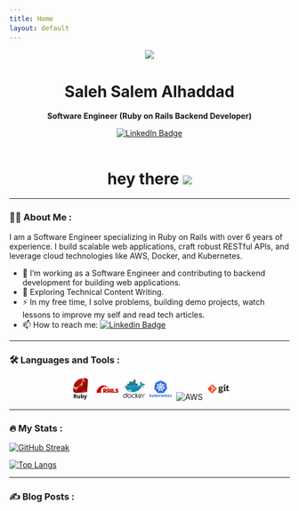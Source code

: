 ```yaml
---
title: Home
layout: default
---
```


<div id="header" align="center">
  <img src="https://media.giphy.com/media/M9gbBd9nbDrOTu1Mqx/giphy.gif" width="100"/>
  <h1>Saleh Salem Alhaddad</h1>
  <p><strong>Software Engineer (Ruby on Rails Backend Developer)</strong></p>
</div>

<div id="badges" align="center">
  <a href="https://www.linkedin.com/in/saleh-salem-alhaddad-9b7b2a149">
    <img src="https://img.shields.io/badge/LinkedIn-blue?style=for-the-badge&logo=linkedin&logoColor=white" alt="LinkedIn Badge"/>
  </a>
</div>

<img src="https://komarev.com/ghpvc/?username=your-github-username&style=flat-square&color=blue" alt=""/>

<h1 align="center">
  hey there
  <img src="https://media.giphy.com/media/hvRJCLFzcasrR4ia7z/giphy.gif" width="30px"/>
</h1>

---

### :technologist: About Me :

I am a Software Engineer specializing in Ruby on Rails with over 6 years of experience. I build scalable web applications, craft robust RESTful APIs, and leverage cloud technologies like AWS, Docker, and Kubernetes.

- :telescope: I’m working as a Software Engineer and contributing to backend development for building web applications.
- :seedling: Exploring Technical Content Writing.
- :zap: In my free time, I solve problems, building demo projects, watch lessons to improve my self and read tech articles.
- :mailbox: How to reach me: [![Linkedin Badge](https://img.shields.io/badge/-SalehAlhaddad-blue?style=flat&logo=Linkedin&logoColor=white)](https://www.linkedin.com/in/saleh-salem-alhaddad-9b7b2a149/)

---

### :hammer_and_wrench: Languages and Tools :

<div align="center">
  <img src="https://github.com/devicons/devicon/blob/master/icons/ruby/ruby-original-wordmark.svg" title="Ruby" alt="Ruby" width="40" height="40"/>&nbsp;
  <img src="https://github.com/devicons/devicon/blob/master/icons/rails/rails-plain-wordmark.svg" title="Rails" alt="Rails" width="40" height="40"/>&nbsp;
  <img src="https://github.com/devicons/devicon/blob/master/icons/docker/docker-original-wordmark.svg" title="Docker" alt="Docker" width="40" height="40"/>&nbsp;
  <img src="https://github.com/devicons/devicon/blob/master/icons/kubernetes/kubernetes-plain-wordmark.svg" title="Kubernetes" alt="Kubernetes" width="40" height="40"/>&nbsp;
  <img src="https://github.com/devicons/devicon/blob/master/icons/aws/aws-original-wordmark.svg" title="AWS" alt="AWS" width="40" height="40"/>&nbsp;
  <img src="https://github.com/devicons/devicon/blob/master/icons/git/git-original-wordmark.svg" title="Git" alt="Git" width="40" height="40"/>
</div>

---

### :fire: My Stats :

[![GitHub Streak](http://github-readme-streak-stats.herokuapp.com?user=your-github-username&theme=dark&background=000000)](https://git.io/streak-stats)

[![Top Langs](https://github-readme-stats.vercel.app/api/top-langs/?username=your-github-username&layout=compact&theme=vision-friendly-dark)](https://github.com/anuraghazra/github-readme-stats)

---

### :writing_hand: Blog Posts :

<!-- BLOG-POST-LIST:START -->
<!-- BLOG-POST-LIST:END -->


